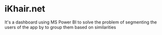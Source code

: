 # iKhair.net
It's a dashboard using MS Power BI to solve the problem of segmenting the users of the app by to group them based on similarities
